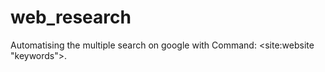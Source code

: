 # web_research
Automatising the multiple search on google with Command: &lt;site:website "keywords">. 
